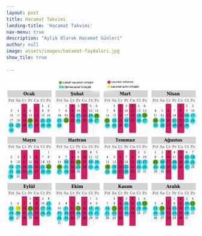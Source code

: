 ```yaml
---
layout: post
title: Hacamat Takvimi
landing-title: 'Hacamat Takvimi'
nav-menu: true
description: "Aylık Olarak Hacamat Günleri"
author: null
image: assets/images/hacamat-faydalari.jpg
show_tile: true

---
```


<p align="center">
  <img src="assets/images/hacamat.jpg" />
</p>
